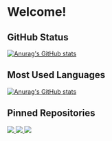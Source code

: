 # Welcome!


## GitHub Status

[![Anurag's GitHub stats](https://github-readme-stats.vercel.app/api?username=LouieMartin&show_icons=true&theme=buefy&count_private=true)](https://github.com/anuraghazra/github-readme-stats)

## Most Used Languages

[![Anurag's GitHub stats](https://github-readme-stats.vercel.app/api/top-langs/?username=LouieMartin&layout=compact&theme=buefy)](https://github.com/anuraghazra/github-readme-stats)

## Pinned Repositories

<a href="https://github.com/LouieMartin/snowpack-react-template">
  <img src="https://github-readme-stats.vercel.app/api/pin/?username=LouieMartin&repo=snowpack-react-template" />
</a>
<a href="https://github.com/LouieMartin/vite-vue-template">
  <img src="https://github-readme-stats.vercel.app/api/pin/?username=LouieMartin&repo=vite-vue-template" />
</a>
<a href="https://github.com/LouieMartin/nestjs-graphql-template">
  <img src="https://github-readme-stats.vercel.app/api/pin/?username=LouieMartin&repo=nestjs-graphql-template" />
</a>
